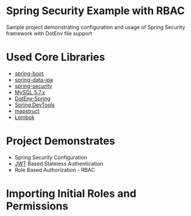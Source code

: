 # Spring Security Example with RBAC

Sample project demonstrating configuration and usage of Spring Security framework with DotEnv file support

# Used Core Libraries

-   [spring-boot](https://spring.io/projects/spring-boot)
-   [spring-data-jpa](https://spring.io/projects/spring-data-jpa)
-   [spring-security](https://spring.io/projects/spring-security)
-   [MySQL 5.7.x](https://dev.mysql.com/downloads/mysql/5.7.html)
-   [DotEnv-Spring](https://github.com/paulschwarz/spring-dotenv)
-   [Spring DevTools](https://docs.spring.io/spring-boot/docs/1.5.16.RELEASE/reference/html/using-boot-devtools.html)
-   [mapstruct](https://mapstruct.org)
-   [Lombok](https://projectlombok.org)

# Project Demonstrates

-   Spring Security Configuration
-   [JWT](https://jwt.io) Based Stateless Authentication
-   Role Based Authorization - RBAC

# Importing Initial Roles and Permissions
